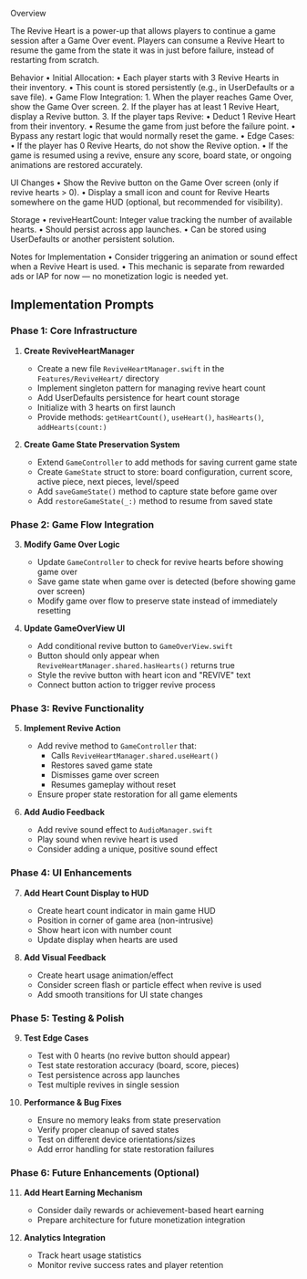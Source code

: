 Overview

The Revive Heart is a power-up that allows players to continue a game session after a Game Over event. Players can consume a Revive Heart to resume the game from the state it was in just before failure, instead of restarting from scratch.

Behavior
• Initial Allocation:
• Each player starts with 3 Revive Hearts in their inventory.
• This count is stored persistently (e.g., in UserDefaults or a save file).
• Game Flow Integration: 1. When the player reaches Game Over, show the Game Over screen. 2. If the player has at least 1 Revive Heart, display a Revive button. 3. If the player taps Revive:
• Deduct 1 Revive Heart from their inventory.
• Resume the game from just before the failure point.
• Bypass any restart logic that would normally reset the game.
• Edge Cases:
• If the player has 0 Revive Hearts, do not show the Revive option.
• If the game is resumed using a revive, ensure any score, board state, or ongoing animations are restored accurately.

UI Changes
• Show the Revive button on the Game Over screen (only if revive hearts > 0).
• Display a small icon and count for Revive Hearts somewhere on the game HUD (optional, but recommended for visibility).

Storage
• reviveHeartCount: Integer value tracking the number of available hearts.
• Should persist across app launches.
• Can be stored using UserDefaults or another persistent solution.

Notes for Implementation
• Consider triggering an animation or sound effect when a Revive Heart is used.
• This mechanic is separate from rewarded ads or IAP for now — no monetization logic is needed yet.

## Implementation Prompts

### Phase 1: Core Infrastructure

1. **Create ReviveHeartManager**

   - Create a new file `ReviveHeartManager.swift` in the `Features/ReviveHeart/` directory
   - Implement singleton pattern for managing revive heart count
   - Add UserDefaults persistence for heart count storage
   - Initialize with 3 hearts on first launch
   - Provide methods: `getHeartCount()`, `useHeart()`, `hasHearts()`, `addHearts(count:)`

2. **Create Game State Preservation System**
   - Extend `GameController` to add methods for saving current game state
   - Create `GameState` struct to store: board configuration, current score, active piece, next pieces, level/speed
   - Add `saveGameState()` method to capture state before game over
   - Add `restoreGameState(_:)` method to resume from saved state

### Phase 2: Game Flow Integration

3. **Modify Game Over Logic**

   - Update `GameController` to check for revive hearts before showing game over
   - Save game state when game over is detected (before showing game over screen)
   - Modify game over flow to preserve state instead of immediately resetting

4. **Update GameOverView UI**
   - Add conditional revive button to `GameOverView.swift`
   - Button should only appear when `ReviveHeartManager.shared.hasHearts()` returns true
   - Style the revive button with heart icon and "REVIVE" text
   - Connect button action to trigger revive process

### Phase 3: Revive Functionality

5. **Implement Revive Action**

   - Add revive method to `GameController` that:
     - Calls `ReviveHeartManager.shared.useHeart()`
     - Restores saved game state
     - Dismisses game over screen
     - Resumes gameplay without reset
   - Ensure proper state restoration for all game elements

6. **Add Audio Feedback**
   - Add revive sound effect to `AudioManager.swift`
   - Play sound when revive heart is used
   - Consider adding a unique, positive sound effect

### Phase 4: UI Enhancements

7. **Add Heart Count Display to HUD**

   - Create heart count indicator in main game HUD
   - Position in corner of game area (non-intrusive)
   - Show heart icon with number count
   - Update display when hearts are used

8. **Add Visual Feedback**
   - Create heart usage animation/effect
   - Consider screen flash or particle effect when revive is used
   - Add smooth transitions for UI state changes

### Phase 5: Testing & Polish

9. **Test Edge Cases**

   - Test with 0 hearts (no revive button should appear)
   - Test state restoration accuracy (board, score, pieces)
   - Test persistence across app launches
   - Test multiple revives in single session

10. **Performance & Bug Fixes**
    - Ensure no memory leaks from state preservation
    - Verify proper cleanup of saved states
    - Test on different device orientations/sizes
    - Add error handling for state restoration failures

### Phase 6: Future Enhancements (Optional)

11. **Add Heart Earning Mechanism**

    - Consider daily rewards or achievement-based heart earning
    - Prepare architecture for future monetization integration

12. **Analytics Integration**
    - Track heart usage statistics
    - Monitor revive success rates and player retention
